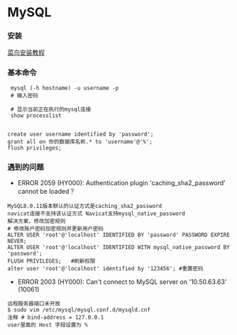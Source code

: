 # MySQL

### 安装
[菜鸟安装教程](https://www.runoob.com/w3cnote/windows10-mysql-installer.html)



### 基本命令

```shell
 mysql (-h hostname) -u username -p 
 # 输入密码

 # 显示当前正在执行的mysql连接
 show processlist
 
 
create user username identified by 'password'; 
grant all on 你的数据库名称.* to 'username'@'%'; 
flush privileges;
```

### 遇到的问题
- ERROR 2059 (HY000): Authentication plugin 'caching_sha2_password' cannot be loaded？
```shell
MySQL8.0.11版本默认的认证方式是caching_sha2_password 
navicat连接不支持该认证方式 Navicat支持mysql_native_password
解决方案，修改加密规则
# 修改账户密码加密规则并更新用户密码
ALTER USER 'root'@'localhost' IDENTIFIED BY 'password' PASSWORD EXPIRE NEVER;
ALTER USER 'root'@'localhost' IDENTIFIED WITH mysql_native_password BY 'password'; 
FLUSH PRIVILEGES;   #刷新权限 
alter user 'root'@'localhost' identified by '123456'; #重置密码
```

- ERROR 2003 (HY000): Can't connect to MySQL server on '10.50.63.63' (10061)
```shell
远程服务器端口未开放
$ sudo vim /etc/mysql/mysql.conf.d/mysqld.cnf
注释 # bind-address = 127.0.0.1
user里面的 Host 字段设置为 %
```

